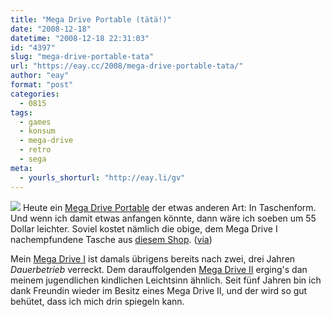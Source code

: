```yaml
---
title: "Mega Drive Portable (tätä!)"
date: "2008-12-18"
datetime: "2008-12-18 22:31:03"
id: "4397"
slug: "mega-drive-portable-tata"
url: "https://eay.cc/2008/mega-drive-portable-tata/"
author: "eay"
format: "post"
categories:
  - 0815
tags:
  - games
  - konsum
  - mega-drive
  - retro
  - sega
meta:
  - yourls_shorturl: "http://eay.li/gv"
---
```


![](/uploads/2008/megadrivetasche.jpg) Heute ein [Mega Drive Portable](//eay.cc/2008/mega-drive-portable/) der etwas anderen Art: In Taschenform. Und wenn ich damit etwas anfangen könnte, dann wäre ich soeben um 55 Dollar leichter. Soviel kostet nämlich die obige, dem Mega Drive I nachempfundene Tasche aus [diesem Shop](http://www.himeyashop.com/product_info.php/products_id/11854). ([via](http://www.i-jeriko.de/2008/12/15/sega-megadrive-tasche/))

Mein [Mega Drive I](http://img156.imageshack.us/img156/7500/segamegadriveay1.jpg) ist damals übrigens bereits nach zwei, drei Jahren _Dauerbetrieb_ verreckt. Dem darauffolgenden [Mega Drive II](http://img156.imageshack.us/img156/3817/megadrive1fw1.jpg) erging's dan meinem jugendlichen kindlichen Leichtsinn ähnlich. Seit fünf Jahren bin ich dank Freundin wieder im Besitz eines Mega Drive II, und der wird so gut behütet, dass ich mich drin spiegeln kann.
